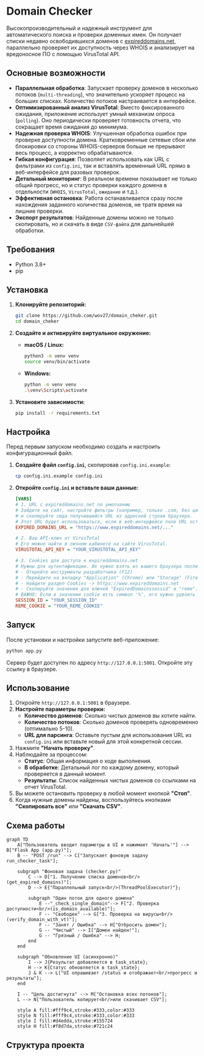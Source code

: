 # Domain Checker

Высокопроизводительный и надежный инструмент для автоматического поиска и проверки доменных имен. Он получает списки недавно освободившихся доменов с [expireddomains.net](https://www.expireddomains.net/), параллельно проверяет их доступность через WHOIS и анализирует на вредоносное ПО с помощью VirusTotal API.

## Основные возможности

- **Параллельная обработка**: Запускает проверку доменов в несколько потоков (`multi-threading`), что значительно ускоряет процесс на больших списках. Количество потоков настраивается в интерфейсе.
- **Оптимизированный анализ VirusTotal**: Вместо фиксированного ожидания, приложение использует умный механизм опроса (`polling`). Оно периодически проверяет готовность отчета, что сокращает время ожидания до минимума.
- **Надежная проверка WHOIS**: Улучшенная обработка ошибок при проверке доступности домена. Кратковременные сетевые сбои или блокировки со стороны WHOIS-серверов больше не прерывают весь процесс, а корректно обрабатываются.
- **Гибкая конфигурация**: Позволяет использовать как URL с фильтрами из `config.ini`, так и вставлять временный URL прямо в веб-интерфейсе для разовых проверок.
- **Детальный мониторинг**: В реальном времени показывает не только общий прогресс, но и статус проверки каждого домена в отдельности (`WHOIS`, `VirusTotal`, `ожидание` и т.д.).
- **Эффективная остановка**: Работа останавливается сразу после нахождения заданного количества доменов, не тратя время на лишние проверки.
- **Экспорт результатов**: Найденные домены можно не только скопировать, но и скачать в виде `CSV-файла` для дальнейшей обработки.

## Требования

- Python 3.8+
- pip

## Установка

1.  **Клонируйте репозиторий:**
    ```bash
    git clone https://github.com/wov27/domain_cheker.git
    cd domain_cheker
    ```

2.  **Создайте и активируйте виртуальное окружение:**
    -   **macOS / Linux:**
        ```bash
        python3 -m venv venv
        source venv/bin/activate
        ```
    -   **Windows:**
        ```bash
        python -m venv venv
        .\venv\Scripts\activate
        ```

3.  **Установите зависимости:**
    ```bash
    pip install -r requirements.txt
    ```

## Настройка

Перед первым запуском необходимо создать и настроить конфигурационный файл.

1.  **Создайте файл `config.ini`**, скопировав `config.ini.example`:
    ```bash
    cp config.ini.example config.ini
    ```

2.  **Откройте `config.ini` и вставьте ваши данные:**

    ```ini
    [VARS]
    # 1. URL с expireddomains.net по умолчанию
    # Зайдите на сайт, настройте фильтры (например, только .com, без цифр и дефисов)
    # и скопируйте сюда получившийся URL из адресной строки браузера.
    # Этот URL будет использоваться, если в веб-интерфейсе поле URL останется пустым.
    EXPIRED_DOMAINS_URL = "https://www.expireddomains.net/..."

    # 2. Ваш API-ключ от VirusTotal
    # Его можно найти в личном кабинете на сайте VirusTotal.
    VIRUSTOTAL_API_KEY = "YOUR_VIRUSTOTAL_API_KEY"

    # 3. Cookies для доступа к expireddomains.net
    # Нужны для аутентификации. Их нужно взять из вашего браузера после логина на сайте.
    # - Откройте инструменты разработчика (F12)
    # - Перейдите на вкладку "Application" (Chrome) или "Storage" (Firefox)
    # - Найдите раздел Cookies -> https://www.expireddomains.net
    # - Скопируйте значения для ключей "ExpiredDomainssessid" и "reme".
    # ВАЖНО: Если в значении cookie есть символ '%', его нужно удвоить (%%).
    SESSION_ID = "YOUR_SESSION_ID"
    REME_COOKIE = "YOUR_REME_COOKIE"
    ```

## Запуск

После установки и настройки запустите веб-приложение:

```bash
python app.py
```

Сервер будет доступен по адресу `http://127.0.0.1:5001`. Откройте эту ссылку в браузере.

## Использование

1.  Откройте `http://127.0.0.1:5001` в браузере.
2.  **Настройте параметры проверки:**
    - **Количество доменов**: Сколько чистых доменов вы хотите найти.
    - **Количество потоков**: Сколько доменов проверять одновременно (оптимально 5-10).
    - **URL для парсинга**: Оставьте пустым для использования URL из `config.ini` или вставьте новый для этой конкретной сессии.
3.  Нажмите **"Начать проверку"**.
4.  Наблюдайте за процессом:
    - **Статус**: Общая информация о ходе выполнения.
    - **В обработке**: Детальный лог по каждому домену, который проверяется в данный момент.
    - **Результаты**: Список найденных чистых доменов со ссылками на отчет VirusTotal.
5.  Вы можете остановить проверку в любой момент кнопкой **"Стоп"**.
6.  Когда нужные домены найдены, воспользуйтесь кнопками **"Скопировать все"** или **"Скачать CSV"**.

## Схема работы

```mermaid
graph TD
    A["Пользователь вводит параметры в UI и нажимает 'Начать'"] --> B["Flask App (app.py)"];
    B -- "POST /run" --> C["Запускает фоновую задачу run_checker_task"];
    
    subgraph "Фоновая задача (checker.py)"
        C --> D["1. Получение списка доменов<br/>(get_expired_domains)"];
        D --> E{"Параллельный запуск<br/>(ThreadPoolExecutor)"};
        
        subgraph "Один поток для одного домена"
            E --"_check_single_domain"--> F["2. Проверка доступности<br/>(is_domain_available)"];
            F -- "Свободен" --> G["3. Проверка на вирусы<br/>(verify_domain_with_vt)"];
            F -- "Занят / Ошибка" --> H["Отбросить домен"];
            G -- "Чистый" --> I["Домен найден!"];
            G -- "Грязный / Ошибка" --> H;
        end
    end

    subgraph "Обновление UI (асинхронно)"
        I --> J{Результат добавляется в task_state};
        H --> K{Статус обновляется в task_state};
        J & K --> L["UI опрашивает /status и отображает<br/>прогресс и результаты"];
    end

    I -- "Цель достигнута" --> M["Остановка всех потоков"];
    L --> N["Пользователь копирует<br/>или скачивает CSV"];

    style A fill:#fff9c4,stroke:#333,color:#333
    style N fill:#fff9c4,stroke:#333,color:#333
    style I fill:#d4edda,stroke:#155724
    style H fill:#f8d7da,stroke:#721c24
```

## Структура проекта

```